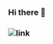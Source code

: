 ### Hi there 👋

### ![link](https://lh3.googleusercontent.com/pw/AM-JKLUvnMTsOE24R8HwhMEG6P_2m9Vu9uoQJTerf2PPzMkdJ83w4p01BddE5UbdVD01sd6XUX5Ty7DrtXFq5nbitNk1qlmS0Er3v7dOdtgAkaQfSjHIqafeWbfItMfYo7eUBQMVDWGaSyjHw7PC77ejGr8=w1011-h569-no?authuser=4)

<!--
**viktorkrill/viktorkrill** is a ✨ _special_ ✨ repository because its `README.md` (this file) appears on your GitHub profile.

Here are some ideas to get you started:

- 🔭 I’m currently working on ...
- 🌱 I’m currently learning ...
- 👯 I’m looking to collaborate on ...
- 🤔 I’m looking for help with ...
- 💬 Ask me about ...
- 📫 How to reach me: ...
- 😄 Pronouns: ...
- ⚡ Fun fact: ...
-->
